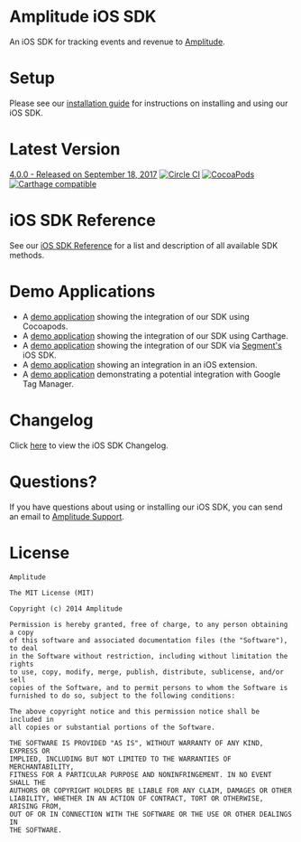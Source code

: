 Amplitude iOS SDK
====================

An iOS SDK for tracking events and revenue to [Amplitude](https://www.amplitude.com).

# Setup #
Please see our [installation guide](https://amplitude.zendesk.com/hc/en-us/articles/115002278527-iOS-SDK-Installation) for instructions on installing and using our iOS SDK.

# Latest Version #
[4.0.0 - Released on September 18, 2017](https://github.com/amplitude/Amplitude-iOS/releases/latest)
[![Circle CI](https://circleci.com/gh/amplitude/Amplitude-iOS.svg?style=shield&circle-token=e1b2a7d2cd6dd64ac3643bc8cb2117c0ed5cbb75)](https://circleci.com/gh/amplitude/Amplitude-iOS/tree/master)
[![CocoaPods](https://img.shields.io/cocoapods/v/Amplitude-iOS.svg?style=flat)](http://cocoadocs.org/docsets/Amplitude-iOS/)
[![Carthage compatible](https://img.shields.io/badge/Carthage-compatible-4BC51D.svg?style=flat)](https://github.com/Carthage/Carthage)

# iOS SDK Reference #
See our [iOS SDK Reference](https://amplitude.zendesk.com/hc/en-us/articles/115003970027-iOS-SDK-Reference) for a list and description of all available SDK methods.

# Demo Applications #
* A [demo application](https://github.com/amplitude/iOS-Demo) showing the integration of our SDK using Cocoapods.
* A [demo application](https://github.com/amplitude/iOS-Demo-Carthage) showing the integration of our SDK using Carthage.
* A [demo application](https://github.com/amplitude/Segment-iOS-Demo) showing the integration of our SDK via [Segment's](https://segment.com/) iOS SDK.
* A [demo application](https://github.com/amplitude/iOS-Extension-Demo) showing an integration in an iOS extension.
* A [demo application](https://github.com/amplitude/GTM-iOS-Demo) demonstrating a potential integration with Google Tag Manager.

# Changelog #
Click [here](https://github.com/amplitude/Amplitude-iOS/blob/master/CHANGELOG.md) to view the iOS SDK Changelog.

# Questions? #
If you have questions about using or installing our iOS SDK, you can send an email to [Amplitude Support](mailto:platform@amplitude.com).

# License #
```text
Amplitude

The MIT License (MIT)

Copyright (c) 2014 Amplitude

Permission is hereby granted, free of charge, to any person obtaining a copy
of this software and associated documentation files (the "Software"), to deal
in the Software without restriction, including without limitation the rights
to use, copy, modify, merge, publish, distribute, sublicense, and/or sell
copies of the Software, and to permit persons to whom the Software is
furnished to do so, subject to the following conditions:

The above copyright notice and this permission notice shall be included in
all copies or substantial portions of the Software.

THE SOFTWARE IS PROVIDED "AS IS", WITHOUT WARRANTY OF ANY KIND, EXPRESS OR
IMPLIED, INCLUDING BUT NOT LIMITED TO THE WARRANTIES OF MERCHANTABILITY,
FITNESS FOR A PARTICULAR PURPOSE AND NONINFRINGEMENT. IN NO EVENT SHALL THE
AUTHORS OR COPYRIGHT HOLDERS BE LIABLE FOR ANY CLAIM, DAMAGES OR OTHER
LIABILITY, WHETHER IN AN ACTION OF CONTRACT, TORT OR OTHERWISE, ARISING FROM,
OUT OF OR IN CONNECTION WITH THE SOFTWARE OR THE USE OR OTHER DEALINGS IN
THE SOFTWARE.
```
